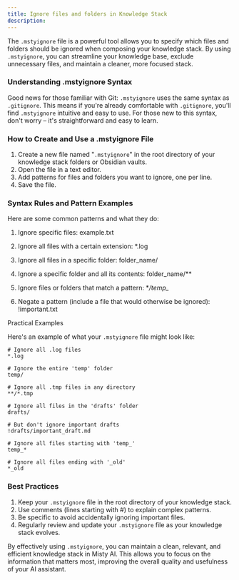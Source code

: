 ```yaml
---
title: Ignore files and folders in Knowledge Stack
description:  
---
```


The `.mstyignore` file is a powerful tool allows you to specify which files and folders should be ignored when composing your knowledge stack. By using `.mstyignore`, you can streamline your knowledge base, exclude unnecessary files, and maintain a cleaner, more focused stack.

### Understanding .mstyignore Syntax

Good news for those familiar with Git: `.mstyignore` uses the same syntax as `.gitignore`. This means if you're already comfortable with `.gitignore`, you'll find `.mstyignore` intuitive and easy to use. For those new to this syntax, don't worry – it's straightforward and easy to learn.

### How to Create and Use a .mstyignore File

1. Create a new file named "`.mstyignore`" in the root directory of your knowledge stack folders or Obsidian vaults.
2. Open the file in a text editor.
3. Add patterns for files and folders you want to ignore, one per line.
4. Save the file.

### Syntax Rules and Pattern Examples

Here are some common patterns and what they do:
1. Ignore specific files:
   example.txt

2. Ignore all files with a certain extension:
   *.log

3. Ignore all files in a specific folder:
   folder_name/

4. Ignore a specific folder and all its contents:
   folder_name/**

5. Ignore files or folders that match a pattern:
   **/temp_*

6. Negate a pattern (include a file that would otherwise be ignored):
   !important.txt

Practical Examples

Here's an example of what your `.mstyignore` file might look like:

```
# Ignore all .log files
*.log

# Ignore the entire 'temp' folder
temp/

# Ignore all .tmp files in any directory
**/*.tmp

# Ignore all files in the 'drafts' folder
drafts/

# But don't ignore important drafts
!drafts/important_draft.md

# Ignore all files starting with 'temp_'
temp_*

# Ignore all files ending with '_old'
*_old
```

### Best Practices

1. Keep your `.mstyignore` file in the root directory of your knowledge stack.
2. Use comments (lines starting with #) to explain complex patterns.
3. Be specific to avoid accidentally ignoring important files.
4. Regularly review and update your `.mstyignore` file as your knowledge stack evolves.

By effectively using `.mstyignore`, you can maintain a clean, relevant, and efficient knowledge stack in Misty AI. This allows you to focus on the information that matters most, improving the overall quality and usefulness of your AI assistant.
